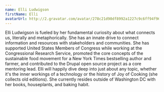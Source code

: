 ```yaml
---
name: Elli Ludwigson
firstName: Elli
avatarUrl: http://2.gravatar.com/avatar/278c21d90df8992a1227c9c6ff94f961?s=96&d=mm&r=g
---
```


Elli Ludwigson is fueled by her fundamental curiosity about what connects us, literally and metaphorically. She has an innate drive to connect information and resources with stakeholders and communities. She has supported United States Members of Congress while working at the Congressional Research Service, promoted the core concepts of the sustainable food movement for a New York Times bestselling author and farmer, and contributed to the Drupal open source project as a core mentoring lead. Elli will happily dive deep into just about any topic, whether it's the inner workings of a technology or the history of Joy of Cooking (she collects old editions). She currently resides outside of Washington DC with her books, houseplants, and baking habit.
